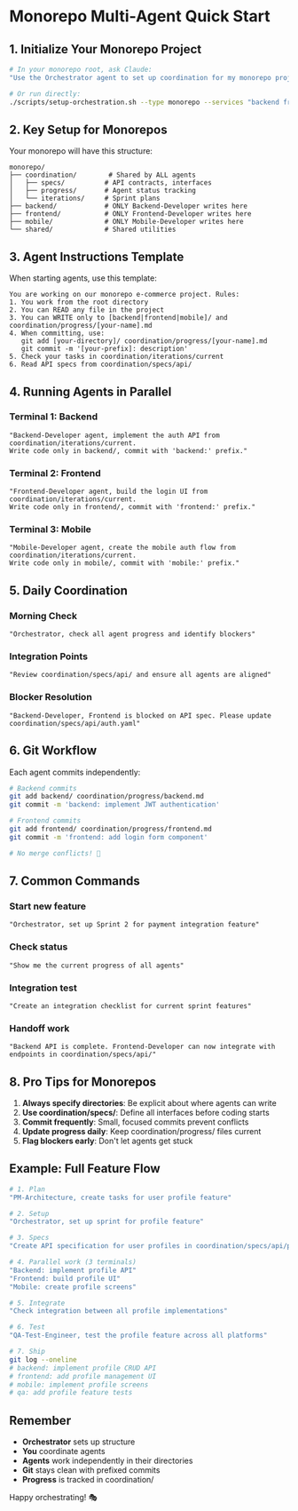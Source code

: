 # Monorepo Multi-Agent Quick Start

## 1. Initialize Your Monorepo Project

```bash
# In your monorepo root, ask Claude:
"Use the Orchestrator agent to set up coordination for my monorepo project"

# Or run directly:
./scripts/setup-orchestration.sh --type monorepo --services "backend frontend mobile"
```

## 2. Key Setup for Monorepos

Your monorepo will have this structure:
```
monorepo/
├── coordination/        # Shared by ALL agents
│   ├── specs/          # API contracts, interfaces
│   ├── progress/       # Agent status tracking
│   └── iterations/     # Sprint plans
├── backend/            # ONLY Backend-Developer writes here
├── frontend/           # ONLY Frontend-Developer writes here
├── mobile/             # ONLY Mobile-Developer writes here
└── shared/             # Shared utilities
```

## 3. Agent Instructions Template

When starting agents, use this template:

```
You are working on our monorepo e-commerce project. Rules:
1. You work from the root directory
2. You can READ any file in the project
3. You can WRITE only to [backend|frontend|mobile]/ and coordination/progress/[your-name].md
4. When committing, use:
   git add [your-directory]/ coordination/progress/[your-name].md
   git commit -m '[your-prefix]: description'
5. Check your tasks in coordination/iterations/current
6. Read API specs from coordination/specs/api/
```

## 4. Running Agents in Parallel

### Terminal 1: Backend
```
"Backend-Developer agent, implement the auth API from coordination/iterations/current. 
Write code only in backend/, commit with 'backend:' prefix."
```

### Terminal 2: Frontend
```
"Frontend-Developer agent, build the login UI from coordination/iterations/current.
Write code only in frontend/, commit with 'frontend:' prefix."
```

### Terminal 3: Mobile
```
"Mobile-Developer agent, create the mobile auth flow from coordination/iterations/current.
Write code only in mobile/, commit with 'mobile:' prefix."
```

## 5. Daily Coordination

### Morning Check
```
"Orchestrator, check all agent progress and identify blockers"
```

### Integration Points
```
"Review coordination/specs/api/ and ensure all agents are aligned"
```

### Blocker Resolution
```
"Backend-Developer, Frontend is blocked on API spec. Please update coordination/specs/api/auth.yaml"
```

## 6. Git Workflow

Each agent commits independently:
```bash
# Backend commits
git add backend/ coordination/progress/backend.md
git commit -m 'backend: implement JWT authentication'

# Frontend commits  
git add frontend/ coordination/progress/frontend.md
git commit -m 'frontend: add login form component'

# No merge conflicts! 🎉
```

## 7. Common Commands

### Start new feature
```
"Orchestrator, set up Sprint 2 for payment integration feature"
```

### Check status
```
"Show me the current progress of all agents"
```

### Integration test
```
"Create an integration checklist for current sprint features"
```

### Handoff work
```
"Backend API is complete. Frontend-Developer can now integrate with endpoints in coordination/specs/api/"
```

## 8. Pro Tips for Monorepos

1. **Always specify directories**: Be explicit about where agents can write
2. **Use coordination/specs/**: Define all interfaces before coding starts
3. **Commit frequently**: Small, focused commits prevent conflicts
4. **Update progress daily**: Keep coordination/progress/ files current
5. **Flag blockers early**: Don't let agents get stuck

## Example: Full Feature Flow

```bash
# 1. Plan
"PM-Architecture, create tasks for user profile feature"

# 2. Setup
"Orchestrator, set up sprint for profile feature"

# 3. Specs
"Create API specification for user profiles in coordination/specs/api/profiles.yaml"

# 4. Parallel work (3 terminals)
"Backend: implement profile API"
"Frontend: build profile UI"  
"Mobile: create profile screens"

# 5. Integrate
"Check integration between all profile implementations"

# 6. Test
"QA-Test-Engineer, test the profile feature across all platforms"

# 7. Ship
git log --oneline
# backend: implement profile CRUD API
# frontend: add profile management UI
# mobile: implement profile screens
# qa: add profile feature tests
```

## Remember

- **Orchestrator** sets up structure
- **You** coordinate agents
- **Agents** work independently in their directories
- **Git** stays clean with prefixed commits
- **Progress** is tracked in coordination/

Happy orchestrating! 🎭